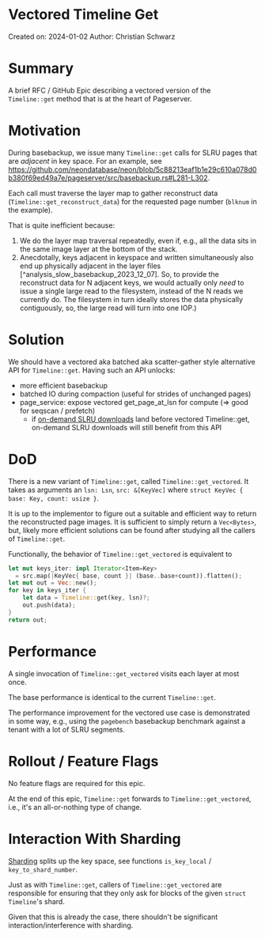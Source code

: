 # Vectored Timeline Get

Created on: 2024-01-02
Author: Christian Schwarz

# Summary

A brief RFC / GitHub Epic describing a vectored version of the `Timeline::get` method that is at the heart of Pageserver.

# Motivation

During basebackup, we issue many `Timeline::get` calls for SLRU pages that are *adjacent* in key space.
For an example, see
https://github.com/neondatabase/neon/blob/5c88213eaf1b1e29c610a078d0b380f69ed49a7e/pageserver/src/basebackup.rs#L281-L302.

Each call must traverse the layer map to gather reconstruct data (`Timeline::get_reconstruct_data`) for the requested page number (`blknum` in the example).

That is quite inefficient because:

1. We do the layer map traversal repeatedly, even if, e.g., all the data sits in the same image layer at the bottom of the stack.
2. Anecdotally, keys adjacent in keyspace and written simultaneously also end up physically adjacent in the layer files [^analysis_slow_basebackup_2023_12_07].
   So, to provide the reconstruct data for N adjacent keys, we would actually only _need_ to issue a single large read to the filesystem, instead of the N reads we currently do. The filesystem in turn ideally stores the data physically contiguously, so, the large read will turn into one IOP.)

[^analysis_slow_basebackup_2023-12_07]: https://www.notion.so/neondatabase/Christian-Investigation-Slow-Basebackups-Early-2023-12-34ea5c7dcdc1485d9ac3731da4d2a6fc?pvs=4#15ee4e143392461fa64590679c8f54c9

# Solution

We should have a vectored aka batched aka scatter-gather style alternative API for `Timeline::get`. Having such an API  unlocks:

* more efficient basebackup
* batched IO during compaction (useful for strides of unchanged pages)
* page_service: expose vectored get_page_at_lsn for compute (=> good for seqscan / prefetch)
  * if [on-demand SLRU downloads](https://github.com/neondatabase/neon/pull/6151) land before vectored Timeline::get, on-demand SLRU downloads will still benefit from this API

# DoD

There is a new variant of `Timeline::get`, called `Timeline::get_vectored`.
It takes as arguments an `lsn: Lsn`, `src: &[KeyVec]` where `struct KeyVec { base: Key, count: usize }`.

It is up to the implementor to figure out a suitable and efficient way to return the reconstructed page images.
It is sufficient to simply return a `Vec<Bytes>`, but, likely more efficient solutions can be found after studying all the callers of `Timeline::get`.

Functionally, the behavior of `Timeline::get_vectored` is equivalent to

```rust
let mut keys_iter: impl Iterator<Item=Key>
  = src.map(|KeyVec{ base, count }| (base..base+count)).flatten();
let mut out = Vec::new();
for key in keys_iter {
    let data = Timeline::get(key, lsn)?;
    out.push(data);
}
return out;
```

# Performance

A single invocation of `Timeline::get_vectored` visits each layer at most once.

The base performance is identical to the current `Timeline::get`.

The performance improvement for the vectored use case is demonstrated in some way, e.g., using the `pagebench` basebackup benchmark against a tenant with a lot of SLRU segments.

# Rollout / Feature Flags

No feature flags are required for this epic.

At the end of this epic, `Timeline::get` forwards to `Timeline::get_vectored`, i.e., it's an all-or-nothing type of change.

# Interaction With Sharding

[Sharding](https://github.com/neondatabase/neon/pull/5432) splits up the key space, see functions `is_key_local` / `key_to_shard_number`.

Just as with `Timeline::get`, callers of `Timeline::get_vectored` are responsible for ensuring that they only ask for blocks of the given `struct Timeline`'s shard.

Given that this is already the case, there shouldn't be significant interaction/interference with sharding.


